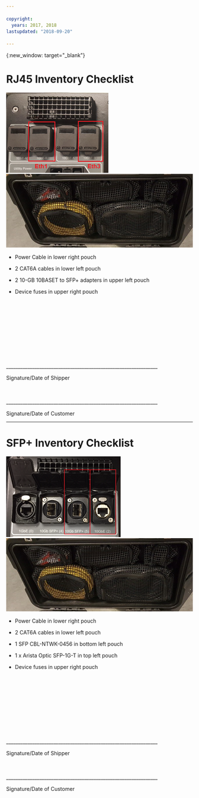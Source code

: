 ```yaml
---

copyright:
  years: 2017, 2018
lastupdated: "2018-09-20"

---
```

{:new_window: target="_blank"}

# RJ45 Inventory Checklist

![RJ45 Ports](/images/RJ45Ports.png)
![Mass Data Migration Device Inventory](/images/MDMDeviceInventory.png)



-	Power Cable in lower right pouch

-	2 CAT6A cables in lower left pouch

-	2 10-GB 10BASET to SFP+ adapters in upper left pouch

-	Device fuses in upper right pouch

   
   
</br> 
</br> 
</br> 
</br> 
</br> 
</br> 
</br> 
</br> 
</hr> 
</br> 
</hr>    
</br> 
________________________________________________________________ 

Signature/Date of Shipper


</br> 
</hr>
</br> 
________________________________________________________________ 

Signature/Date of Customer




<hr>

# SFP+ Inventory Checklist

![SFP Ports](/images/SFP+Ports.png) 
![Mass Data Migration Device Inventory](/images/MDMDeviceInventory.png)


-	Power Cable in lower right pouch

-	2 CAT6A cables in lower left pouch

-	1 SFP CBL-NTWK-0456 in bottom left pouch

- 1 x Arista Optic SFP-1G-T in top left pouch

-	Device fuses in upper right pouch

   
   
</br> 
</br> 
</br> 
</br> 
</br> 
</br> 
</br> 
</br> 
</hr> 
</br> 
</hr>    
</br> 
________________________________________________________________ 

Signature/Date of Shipper


</br> 
</hr>
</br> 
________________________________________________________________ 

Signature/Date of Customer

